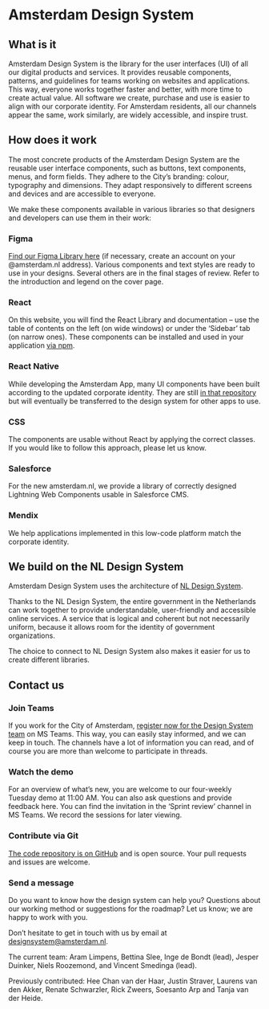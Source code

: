 <!-- @license CC0-1.0 -->

# Amsterdam Design System

## What is it

Amsterdam Design System is the library for the user interfaces (UI) of all our digital products and services.
It provides reusable components, patterns, and guidelines for teams working on websites and applications.
This way, everyone works together faster and better, with more time to create actual value.
All software we create, purchase and use is easier to align with our corporate identity.
For Amsterdam residents, all our channels appear the same, work similarly, are widely accessible, and inspire trust.

## How does it work

The most concrete products of the Amsterdam Design System are the reusable user interface components, such as buttons, text components, menus, and form fields.
They adhere to the City’s branding: colour, typography and dimensions.
They adapt responsively to different screens and devices and are accessible to everyone.

We make these components available in various libraries so that designers and developers can use them in their work:

### Figma

[Find our Figma Library here](https://www.figma.com/file/9IGm6IdPUYizBNGsUnueBd/Amsterdam-Design-System?type=design&node-id=2927%3A29177&mode=design&t=6KlrHnKkHU2uZ9s9-1) (if necessary, create an account on your @amsterdam.nl address).
Various components and text styles are ready to use in your designs.
Several others are in the final stages of review.
Refer to the introduction and legend on the cover page.

### React

On this website, you will find the React Library and documentation – use the table of contents on the left (on wide windows) or under the ‘Sidebar’ tab (on narrow ones).
These components can be installed and used in your application [via npm](https://www.npmjs.com/search?q=%40amsterdam%2Fdesign-system).

### React Native

While developing the Amsterdam App, many UI components have been built according to the updated corporate identity.
They are still [in that repository](https://github.com/Amsterdam/amsterdam-app-frontend) but will eventually be transferred to the design system for other apps to use.

### CSS

The components are usable without React by applying the correct classes.
If you would like to follow this approach, please let us know.

### Salesforce

For the new amsterdam.nl, we provide a library of correctly designed Lightning Web Components usable in Salesforce CMS.

### Mendix

We help applications implemented in this low-code platform match the corporate identity.

## We build on the NL Design System

Amsterdam Design System uses the architecture of [NL Design System](https://nldesignsystem.nl/).

Thanks to the NL Design System, the entire government in the Netherlands can work together to provide understandable, user-friendly and accessible online services.
A service that is logical and coherent but not necessarily uniform, because it allows room for the identity of government organizations.

The choice to connect to NL Design System also makes it easier for us to create different libraries.

## Contact us

### Join Teams

If you work for the City of Amsterdam, [register now for the Design System team](https://teams.microsoft.com/l/team/19%3afYKS_RD2n1q4UhguA9jwEJk0A_VjYPO4TiLQjYlG_bo1%40thread.tacv2/conversations?groupId=381b5f11-b342-4a3a-8a78-8b371a90457d&tenantId=72fca1b1-2c2e-4376-a445-294d80196804) on MS Teams.
This way, you can easily stay informed, and we can keep in touch.
The channels have a lot of information you can read, and of course you are more than welcome to participate in threads.

### Watch the demo

For an overview of what’s new, you are welcome to our four-weekly Tuesday demo at 11:00 AM.
You can also ask questions and provide feedback here.
You can find the invitation in the ‘Sprint review’ channel in MS Teams.
We record the sessions for later viewing.

### Contribute via Git

[The code repository is on GitHub](http://github.com/Amsterdam/design-system) and is open source.
Your pull requests and issues are welcome.

### Send a message

Do you want to know how the design system can help you? Questions about our working method or suggestions for the roadmap?
Let us know; we are happy to work with you.

Don’t hesitate to get in touch with us by email at <designsystem@amsterdam.nl>.

The current team:
Aram Limpens,
Bettina Slee,
Inge de Bondt (lead),
Jesper Duinker,
Niels Roozemond,
and
Vincent Smedinga (lead).

Previously contributed:
Hee Chan van der Haar,
Justin Straver,
Laurens van den Akker,
Renate Schwarzler,
Rick Zweers,
Soesanto Arp
and
Tanja van der Heide.
